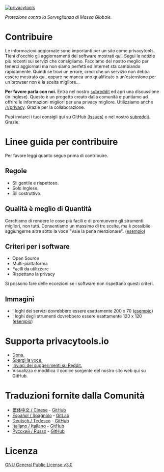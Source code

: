 [![privacytools](https://strappazzon.github.io/privacytools-it/img/layout/logo.png)](https://strappazzon.github.io/privacytools-it/)

_Protezione contro la Sorveglianza di Massa Globale._

# Contribuire

Le informazioni aggiornate sono importanti per un sito come privacytools. Tieni d'occhio gli aggiornamenti dei software mostrati qui. Segui le notizie più recenti sui servizi che consigliamo. Facciamo del nostro meglio per tenerci aggiornati ma non siamo perfetti ed Internet sta cambiando rapidamente. Quindi se trovi un errore, credi che un servizio non debba essere mostrato qui, oppure ne manca uno qualificato o un'estensione per un browser non è la scelta migliore...

**Per favore parla con noi.** Entra nel nostro [subreddit](https://www.reddit.com/r/privacytoolsIO/) ed apri una discussione (in inglese). Questo è un progetto creato dalla comunità e puntiamo ad offrire le informazioni migliori per una privacy migliore. Utilizziamo anche [/r/privacy](https://www.reddit.com/r/privacy). Grazie per la collaborazione.

Puoi inviarci i tuoi consigli qui su GitHub [(Issues)](https://github.com/privacytoolsIO/privacytools.io/issues) o nel nostro [subreddit](https://www.reddit.com/r/privacytoolsIO/). Grazie.


# Linee guida per contribuire
Per favore leggi quanto segue prima di contribuire.

## Regole

- Sii gentile e rispettoso.
- Solo Inglese.
- Sii costruttivo.

## Qualità è meglio di Quantità

Cerchiamo di rendere le cose più facili e di promuovere gli strumenti migliori, non tutti. Consentiamo un massimo di tre scelte, ma è possibile aggiungerne altre sotto la voce "Vale la pena menzionare". ([esempio](https://strappazzon.github.io/privacytools-it/#im))

## Criteri per i software

- Open Source
- Multi-piattaforma
- Facili da utilizzare
- Rispettano la privacy

Si possono fare delle eccezioni se i software non rispettano questi criteri.

## Immagini

- I loghi dei servizi dovrebbero essere esattamente 200 x 70 ([esempio](https://strappazzon.github.io/privacytools-it/img/provider/AirVPN.gif))
- I loghi degli strumenti dovrebbero essere esattamente 120 x 120 ([esempio](https://strappazzon.github.io/privacytools-it/img/tools/ChatSecure.png))

# Supporta privacytools.io

- [Dona.](https://strappazzon.github.io/privacytools-it/donate.html)
- [Spargi la voce.](https://strappazzon.github.io/privacytools-it/#participa)
- [Inviaci dei suggerimenti su Reddit.](https://www.reddit.com/r/privacytoolsIO/)
- Visualizza e modifica il codice sorgente del nostro sito web qui su GitHub.

# Traduzioni fornite dalla Comunità
- [繁体中文 / Cinese](https://github.com/twngo/privacytools-zh) - [GitHub](https://github.com/twngo/privacytools-zh)
- [Español / Spagnolo](https://victorhck.gitlab.io/privacytools-es/) - [GitLab](https://gitlab.com/victorhck/privacytools-es)
- [Deutsch / Tedesco](https://privacytools.it-sec.rocks/) - [GitHub](https://github.com/Anon215/privacytools.it-sec.rocks)
- [Italiano / Italiano](https://strappazzon.github.io/privacytools-it/) - [GitHub](https://github.com/Strappazzon/privacytools-it)
- [Русский / Russo](https://privacytools.ru) - [GitHub](https://github.com/c0rdis/privacytools.ru)

# Licenza
[GNU General Public License v3.0](https://github.com/privacytoolsIO/privacytools.io/blob/master/LICENSE.txt)

